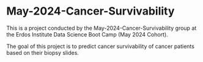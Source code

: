 # May-2024-Cancer-Survivability
This is a project conducted by the May-2024-Cancer-Survivability group at the Erdos Institute Data Science Boot Camp (May 2024 Cohort).

The goal of this project is to predict cancer survivability of cancer patients based on their biopsy slides.
